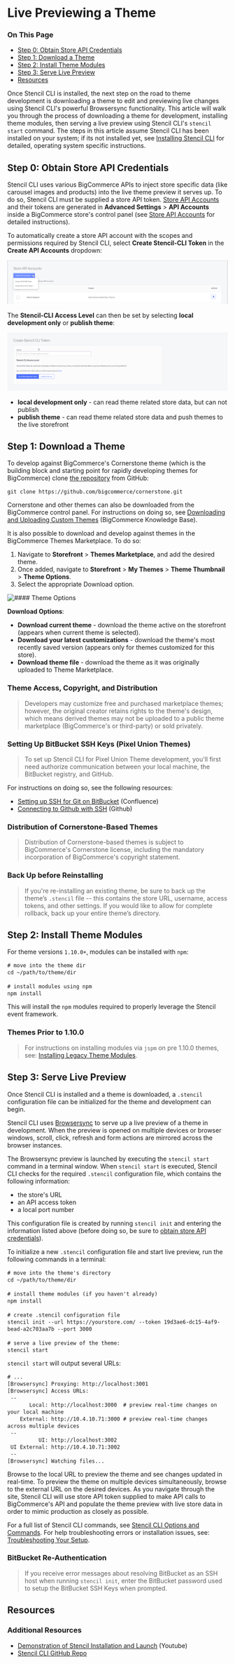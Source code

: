 # Live Previewing a Theme

<div class="otp" id="no-index">

### On This Page
- [Step 0: Obtain Store API Credentials](#step-0-obtain-store-api-credentials)
- [Step 1: Download a Theme](#step-1-download-a-theme)
- [Step 2: Install Theme Modules](#step-2-install-theme-modules)
- [Step 3: Serve Live Preview](#step-3-serve-live-preview)
- [Resources](#resources)

</div>

Once Stencil CLI is installed, the next step on the road to theme development is downloading a theme to edit and previewing live changes using Stencil CLI's powerful Browsersync functionality. This article will walk you through the process of downloading a theme for development, installing theme modules, then serving a live preview using Stencil CLI's `stencil start` command. The steps in this article assume Stencil CLI has been installed on your system; if its not installed yet, see [Installing Stencil CLI](https://developer.bigcommerce.com/stencil-docs/installing-stencil-cli/installing-stencil) for detailed, operating system specific instructions.



<a href='#step-0-obtain-store-api-credentials' aria-hidden='true' class='block-anchor'  id='step-0-obtain-store-api-credentials'><i aria-hidden='true' class='linkify icon'></i></a>

## Step 0: Obtain Store API Credentials

Stencil CLI uses various BigCommerce APIs to inject store specific data (like carousel images and products) into the live theme preview it serves up. To do so, Stencil CLI must be supplied a store API token. [Store API Accounts](https://support.bigcommerce.com/s/article/Store-API-Accounts) and their tokens are generated in **Advanced Settings** > **API Accounts** inside a BigCommerce store's control panel (see [Store API Accounts](https://support.bigcommerce.com/s/article/Store-API-Accounts) for detailed instructions). 

To automatically create a store API account with the scopes and permissions required by Stencil CLI, select **Create Stencil-CLI Token** in the **Create API Accounts** dropdown:

![Create API Account](https://raw.githubusercontent.com/bigcommerce/dev-docs/master/assets/images/create-api-account.png "Create API Account")

The **Stencil-CLI Access Level** can then be set by selecting **local development only** or **publish theme**:

![Create Stencil-CLI Token](https://raw.githubusercontent.com/bigcommerce/dev-docs/master/assets/images/create-stencil-cli-token.png "Create Stencil-CLI Token")

* **local development only** - can read theme related store data, but can not publish
* **publish theme** - can read theme related store data and push themes to the live storefront



<a href='#step-1-download-a-theme' aria-hidden='true' class='block-anchor'  id='step-1-download-a-theme'><i aria-hidden='true' class='linkify icon'></i></a>

## Step 1: Download a Theme

To develop against BigCommerce's Cornerstone theme (which is the building block and starting point for rapidly developing themes for BigCommerce) clone [the repository](https://github.com/bigcommerce/cornerstone) from GitHub:

```shell
git clone https://github.com/bigcommerce/cornerstone.git
```

Cornerstone and other themes can also be downloaded from the BigCommerce control panel. For instructions on doing so, see [Downloading and Uploading Custom Themes](https://support.bigcommerce.com/s/article/Stencil-Themes#download-upload) (BigCommerce Knowledge Base).


It is also possible to download and develop against themes in the BigCommerce Themes Marketplace. To do so:
1. Navigate to **Storefront** > **Themes Marketplace**, and add the desired theme.
2. Once added, navigate to **Storefront** > **My Themes** > **Theme Thumbnail** > **Theme Options**.
3. Select the appropriate Download option.

![#### Theme Options](//s3.amazonaws.com/user-content.stoplight.io/6116/1562092313957 "#### Theme Options")

**Download Options**:
* **Download current theme** - download the theme active on the storefront (appears when current theme is selected).
* **Download your latest customizations** - download the theme's most recently saved version (appears only for themes customized for this store).
* **Download theme file** - download the theme as it was originally uploaded to Theme Marketplace.

<div class="HubBlock--callout">
<div class="CalloutBlock--warning">
<div class="HubBlock-content">

<!-- theme: warning -->

### Theme Access, Copyright, and Distribution
> Developers may customize free and purchased marketplace themes; however, the original creator retains rights to the theme's design, which means derived themes may not be uploaded to a public theme marketplace (BigCommerce's or third-party) or sold privately.

</div>
</div>
</div>

<div class="HubBlock--callout">
<div class="CalloutBlock--warning">
<div class="HubBlock-content">

<!-- theme: warning -->

### Setting Up BitBucket SSH Keys (Pixel Union Themes)
> To set up Stencil CLI for Pixel Union Theme development, you'll first need authorize communication between your local machine, the BitBucket registry, and GitHub.

For instructions on doing so, see the following resources: 
* [Setting up SSH for Git on BitBucket](https://confluence.atlassian.com/bitbucket/set-up-ssh-for-git-728138079.html) (Confluence)
* [Connecting to Github with SSH](https://help.github.com/articles/connecting-to-github-with-ssh/) (Github)

</div>
</div>
</div>

<div class="HubBlock--callout">
<div class="CalloutBlock--error">
<div class="HubBlock-content">

### Distribution of Cornerstone-Based Themes
> Distribution of Cornerstone-based themes is subject to BigCommerce's Cornerstone license, including the mandatory incorporation of BigCommerce's copyright statement.

### Back Up before Reinstalling
> If you're re-installing an existing theme, be sure to back up the theme’s `.stencil` file -- this contains the store URL, username, access tokens, and other settings. If you would like to allow for complete rollback, back up your entire theme’s directory.

</div>
</div>
</div>



<a href='#step-2-install-theme-modules' aria-hidden='true' class='block-anchor'  id='step-2-install-theme-modules'><i aria-hidden='true' class='linkify icon'></i></a>

## Step 2: Install Theme Modules
 
For theme versions `1.10.0+`, modules can be installed with `npm`:

```shell
# move into the theme dir
cd ~/path/to/theme/dir

# install modules using npm
npm install
```

This will install the `npm` modules required to properly leverage the Stencil event framework.

<div class="HubBlock--callout">
<div class="CalloutBlock--info">
<div class="HubBlock-content">

<!-- theme: info -->

### Themes Prior to 1.10.0
> For instructions on installing modules via `jspm` on pre 1.10.0 themes, see: [Installing Legacy Theme Modules](https://developer.bigcommerce.com/legacy/stencil-themes/installing-legacy-theme-modules).

</div>
</div>
</div>



<a href='#step-3-serve-live-preview' aria-hidden='true' class='block-anchor'  id='step-3-serve-live-preview'><i aria-hidden='true' class='linkify icon'></i></a>

## Step 3: Serve Live Preview

Once Stencil CLI is installed and a theme is downloaded, a `.stencil` configuration file can be initialized for the theme and development can begin. 

Stencil CLI uses [Browsersync](https://github.com/bigcommerce/browser-sync) to serve up a live preview of a theme in development. When the preview is opened on multiple devices or browser windows, scroll, click, refresh and form actions are mirrored across the browser instances.

The Browsersync preview is launched by executing the `stencil start` command in a terminal window. When `stencil start` is executed, Stencil CLI checks for the required `.stencil` configuration file, which contains the following information:
* the store's URL
* an API access token
* a local port number

This configuration file is created by running `stencil init` and entering the information listed above (before doing so, be sure to [obtain store API credentials](#step-0-obtain-store-api-credentials)). 

To initialize a new `.stencil` configuration file and start live preview, run the following commands in a terminal:

```shell
# move into the theme's directory
cd ~/path/to/theme/dir

# install theme modules (if you haven't already)
npm install

# create .stencil configuration file
stencil init --url https://yourstore.com/ --token 19d3ae6-dc15-4af9-bead-a2c703aa7b --port 3000

# serve a live preview of the theme:
stencil start
```

`stencil start` will output several URLs:

```shell
# ...
[Browsersync] Proxying: http://localhost:3001
[Browsersync] Access URLs:
 --
       Local: http://localhost:3000  # preview real-time changes on your local machine
    External: http://10.4.10.71:3000 # preview real-time changes across multiple devices
 --
          UI: http://localhost:3002
 UI External: http://10.4.10.71:3002
 --
[Browsersync] Watching files...
```

Browse to the local URL to preview the theme and see changes updated in real-time. To preview the theme on multiple devices simultaneously, browse to the external URL on the desired devices. As you navigate through the site, Stencil CLI will use store API token supplied to make API calls to BigCommerce's API and populate the theme preview with live store data in order to mimic production as closely as possible. 

For a full list of Stencil CLI commands, see [Stencil CLI Options and Commands](https://developer.bigcommerce.com/stencil-docs/installing-stencil-cli/stencil-cli-options-and-commands). For help troubleshooting errors or installation issues, see: [Troubleshooting Your Setup](https://developer.bigcommerce.com/stencil-docs/installing-stencil-cli/troubleshooting-your-setup).

<div class="HubBlock--callout">
<div class="CalloutBlock--warning">
<div class="HubBlock-content">

<!-- theme: warning -->

### BitBucket Re-Authentication
> If you receive error messages about resolving BitBucket as an SSH host when running `stencil init`, enter the BitBucket password used to setup the BitBucket SSH Keys when prompted.

</div>
</div>
</div>



## Resources

### Additional Resources
* [Demonstration of Stencil Installation and Launch](https://www.youtube.com/watch/iWBrJalyM0A) (Youtube)
* [Stencil CLI GitHub Repo](https://github.com/bigcommerce/stencil-cli)